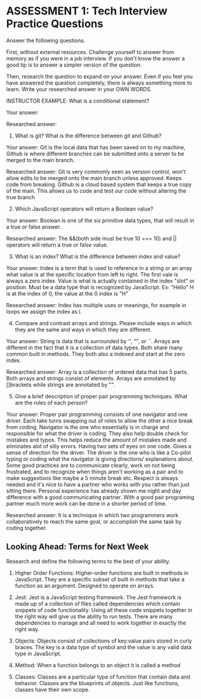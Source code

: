 # ASSESSMENT 1: Tech Interview Practice Questions

Answer the following questions.

First, without external resources. Challenge yourself to answer from memory as if you were in a job interview. If you don't know the answer a good tip is to answer a simpler version of the question.

Then, research the question to expand on your answer. Even if you feel you have answered the question completely, there is always something more to learn. Write your researched answer in your OWN WORDS.

INSTRUCTOR EXAMPLE: What is a conditional statement?

Your answer:

Researched answer:

1. What is git? What is the difference between git and Github?

Your answer: Git is the local data that has been saved on to my machine, Github is where different branches can be submitted onto a server to be merged to the main branch.

Researched answer: Git is very commonly seen as version control, won't allow edits to be merged onto the main branch unless approved. Keeps code from breaking. Github is a cloud based system that keeps a true copy of the main. This allows us to code and test our code without altering the true branch

2. Which JavaScript operators will return a Boolean value? 

Your answer: Boolean is one of the six primitive data types, that will result in a true or false answer.

Researched answer: The &&(both side must be true 10 === 10) and || operators will return a true or false value.

3. What is an index? What is the difference between index and value?

Your answer: Index is a term that is used to reference in a string or an array what value is at the specific location from left to right. The first vale is always a zero index. Value is what is actually contained in the index "slot" or position. Must be a data type that is recognized by JavaScript. Ex: "Hello"   H is at the index of 0, the value at the 0 index is "H"

Researched answer: Index has multiple uses or meanings, for example in loops we assign the index as i. 

4. Compare and contrast arrays and strings. Please include ways in which they are the same and ways in which they are different.

Your answer: String is data that is surrounded by '', "", or ``. Arrays are different in the fact that it is a collection of data types. Both share many common built in methods. They both also a indexed and start at the zero index.

Researched answer: Array is a collection of ordered data that has 5 parts. Both arrays and strings consist of elements. Arrays are annotated by []brackets while strings are annotated by "".

5. Give a brief description of proper pair programming techniques. What are the roles of each person?

Your answer: Proper pair programming consists of one navigator and one driver. Each take turns swapping out of roles to allow the other a nice break from coding. Navigator is the one who essentially is in charge and responsible for what the driver is coding. They also help double check for mistakes and typos. This helps reduce the amount of mistakes made and eliminates alot of silly errors. Having two sets of eyes on one code. Gives a sense of direction for the driver. The driver is the one who is like a Co-pilot typing or coding what the navigator is giving directions/ explanations about. Some good practices are to communicate clearly, work on not being frustrated, and to recognize when things aren't working as a pair and to make suggestions like maybe a 5 minute break etc. Respect is always needed and it's nice to have a partner who works with you rather than just sitting there. Personal experience has already shown me night and day difference with a good communicating partner. With a good pair programing partner much more work can be done in a shorter period of time.

Researched answer: It is a technique in which two programmers work collaboratively to reach the same goal, or accomplish the same task by coding together.

## Looking Ahead: Terms for Next Week

Research and define the following terms to the best of your ability.

1. Higher Order Functions: Higher-order functions are built in methods in JavaScript. They are a specific subset of built in methods that take a function as an argument. Designed to operate on arrays.


2. Jest: Jest is a JavaScript testing framework. The Jest framework is made up of a collection of files called dependencies which contain snippets of code functionality. Using all these code snippets together in the right way will give us the ability to run tests. There are many dependencies to manage and all need to work together in exactly the right way.

3. Objects: Objects consist of collections of key:value pairs stored in curly braces. The key is a data type of symbol and the value is any valid data type in JavaScript.

4. Method: When a function belongs to an object it is called a method

5. Classes: Classes are a particular type of function that contain data and behavior. Classes are the blueprints of objects. Just like functions, classes have their own scope.
